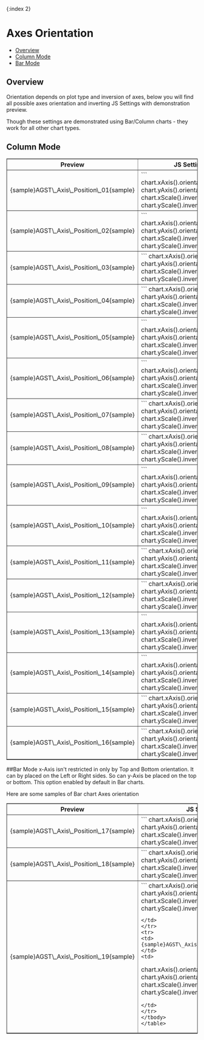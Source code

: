 {:index 2}
# Axes Orientation

* [Overview](#overview)
* [Column Mode](#column_mode)
* [Bar Mode](#bar_mode)

## Overview
   
Orientation depends on plot type and inversion of axes, below you will find all possible axes orientation and inverting
JS Settings with demonstration preview.
  
Though these settings are demonstrated using Bar/Column charts - they work for all other chart types.

## Column Mode

<table width="700" border="1" class="dtTABLE">
<tbody><tr>
<th width="420"><b>Preview</b></th>
<th width="280"><b>JS Settings</b></th>
</tr>
<tr>
<td>
{sample}AGST\_Axis\_Position\_01{sample}
</td>
<td>
```
chart.xAxis().orientation('bottom');
chart.yAxis().orientation('left');
chart.xScale().inverted(false);
chart.yScale().inverted(false);
```
</td>
</tr>
<tr>
<td>
{sample}AGST\_Axis\_Position\_02{sample}
</td>
<td>
```
chart.xAxis().orientation('bottom');
chart.yAxis().orientation('left');
chart.xScale().inverted(true);
chart.yScale().inverted(false);
```
</td>
</tr>
<tr>
<td>
{sample}AGST\_Axis\_Position\_03{sample}
</td>
<td>
```
chart.xAxis().orientation('top');
chart.yAxis().orientation('left');
chart.xScale().inverted(false);
chart.yScale().inverted(false);
```
</td>
</tr>
<tr>
<td>
{sample}AGST\_Axis\_Position\_04{sample}
</td>
<td>
```
chart.xAxis().orientation('top');
chart.yAxis().orientation('left');
chart.xScale().inverted(true);
chart.yScale().inverted(false);
```
</td>
</tr>
<tr>
<td>
{sample}AGST\_Axis\_Position\_05{sample}
</td>
<td>
```
chart.xAxis().orientation('bottom');
chart.yAxis().orientation('left');
chart.xScale().inverted(true);
chart.yScale().inverted(false);
```
</td>
</tr>
<tr>
<td>
{sample}AGST\_Axis\_Position\_06{sample}
</td>
<td>
```
chart.xAxis().orientation('bottom');
chart.yAxis().orientation('left');
chart.xScale().inverted(true);
chart.yScale().inverted(true);
```
</td>
</tr>
<tr>
<td>
{sample}AGST\_Axis\_Position\_07{sample}
</td>
<td>
```
chart.xAxis().orientation('top');
chart.yAxis().orientation('left');
chart.xScale().inverted(false);
chart.yScale().inverted(true);
```
</td>
</tr>
<tr>
<td>
{sample}AGST\_Axis\_Position\_08{sample}
</td>
<td>
```
chart.xAxis().orientation('top');
chart.yAxis().orientation('left');
chart.xScale().inverted(true);
chart.yScale().inverted(true);
```
</td>
</tr>
<tr>
<td>
{sample}AGST\_Axis\_Position\_09{sample}
</td>
<td>
```
chart.xAxis().orientation('bottom');
chart.yAxis().orientation('right');
chart.xScale().inverted(false);
chart.yScale().inverted(false);
```
</td>
</tr>
<tr>
<td>
{sample}AGST\_Axis\_Position\_10{sample}
</td>
<td>
```
chart.xAxis().orientation('bottom');
chart.yAxis().orientation('right');
chart.xScale().inverted(true);
chart.yScale().inverted(false);
```
</td>
</tr>
<tr>
<td>
{sample}AGST\_Axis\_Position\_11{sample}
</td>
<td>
```
chart.xAxis().orientation('top');
chart.yAxis().orientation('right');
chart.xScale().inverted(false);
chart.yScale().inverted(false);
```
</td>
</tr>
<tr>
<td>
{sample}AGST\_Axis\_Position\_12{sample}
</td>
<td>
```
chart.xAxis().orientation('top');
chart.yAxis().orientation('right');
chart.xScale().inverted(true);
chart.yScale().inverted(false);
```
</td>
</tr>
<tr>
<td>
{sample}AGST\_Axis\_Position\_13{sample}
</td>
<td>
```
chart.xAxis().orientation('bottom');
chart.yAxis().orientation('right');
chart.xScale().inverted(false);
chart.yScale().inverted(true);
```
</td>
</tr>
<tr>
<td>
{sample}AGST\_Axis\_Position\_14{sample}
</td>
<td>
```
chart.xAxis().orientation('bottom');
chart.yAxis().orientation('right');
chart.xScale().inverted(true);
chart.yScale().inverted(true);
```
</td>
</tr>
<tr>
<td>
{sample}AGST\_Axis\_Position\_15{sample}
</td>
<td>
```
chart.xAxis().orientation('top');
chart.yAxis().orientation('right');
chart.xScale().inverted(false);
chart.yScale().inverted(true);
```
</td>
</tr>
<tr>
<td>
{sample}AGST\_Axis\_Position\_16{sample}
</td>
<td>
```
chart.xAxis().orientation('top');
chart.yAxis().orientation('right');
chart.xScale().inverted(true);
chart.yScale().inverted(true);
```
</td>
</tr>
</tbody>
</table>

##Bar Mode
x-Axis isn't restricted in only by Top and Bottom orientation. It can by placed on the Left or Right sides. So can 
y-Axis be placed on the top or bottom. This option enabled by default in Bar charts. 
  
Here are some samples of Bar chart Axes orientation

<table width="700" border="1" class="dtTABLE">
<tbody><tr>
<th width="420"><b>Preview</b></th>
<th width="280"><b>JS Settings</b></th>
</tr>
<tr>
<td>
{sample}AGST\_Axis\_Position\_17{sample}
</td>
<td>
```
chart.xAxis().orientation('bottom');
chart.yAxis().orientation('left');
chart.xScale().inverted(false);
chart.yScale().inverted(false);
```
</td>
</tr>
<tr>
<td>
{sample}AGST\_Axis\_Position\_18{sample}
</td>
<td>
```
chart.xAxis().orientation('bottom');
chart.yAxis().orientation('left');
chart.xScale().inverted(true);
chart.yScale().inverted(true);
```
</td>
</tr>
<tr>
<td>
{sample}AGST\_Axis\_Position\_19{sample}
</td>
<td>
```
chart.xAxis().orientation('top');
chart.yAxis().orientation('right');
chart.xScale().inverted(false);
chart.yScale().inverted(false);

```
</td>
</tr>
<tr>
<td>
{sample}AGST\_Axis\_Position\_20{sample}
</td>
<td>
```
chart.xAxis().orientation('top');
chart.yAxis().orientation('right');
chart.xScale().inverted(true);
chart.yScale().inverted(true);
```
</td>
</tr>
</tbody>
</table>
